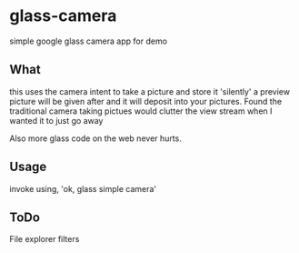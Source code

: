 glass-camera
============

simple google glass camera app for demo

What
----
this uses the camera intent to take a picture and store it 'silently' 
a preview picture will be given after and it will deposit into your pictures.
Found the traditional camera taking pictues would clutter the view stream when I wanted it to just go away

Also more glass code on the web never hurts. 

Usage
-----
invoke using, 'ok, glass simple camera'  

ToDo
----
File explorer
filters
